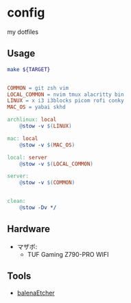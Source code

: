 # config

my dotfiles

## Usage

```sh
make ${TARGET}
```

```Makefile

COMMON = git zsh vim
LOCAL_COMMON = nvim tmux alacritty bin
LINUX = x i3 i3blocks picom rofi conky
MAC_OS = yabai skhd

archlinux: local
	@stow -v $(LINUX)

mac: local
	@stow -v $(MAC_OS)

local: server
	@stow -v $(LOCAL_COMMON)

server:
	@stow -v $(COMMON)


clean:
	@stow -Dv */

```

## Hardware

- マザボ:
  - TUF Gaming Z790-PRO WIFI

## Tools

- [balenaEtcher](https://etcher.balena.io/)
